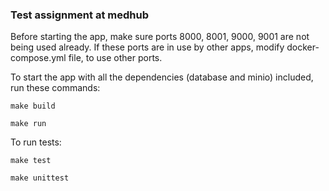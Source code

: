 ### Test assignment at medhub

Before starting the app, make sure ports 8000, 8001, 9000, 9001 are not being used already.
If these ports are in use by other apps, modify docker-compose.yml file, to use other ports.

To start the app with all the dependencies (database and minio) included, run these commands:

`make build`

`make run`

To run tests: 

`make test`

`make unittest`